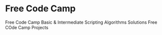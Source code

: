 # Free Code Camp
Free Code Camp Basic & Intermediate Scripting Algorithms Solutions
Free COde Camp Projects
